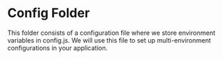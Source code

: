 # Config Folder

This folder consists of a configuration file where we store environment variables in config.js. We will use this file to set up multi-environment configurations in your application.